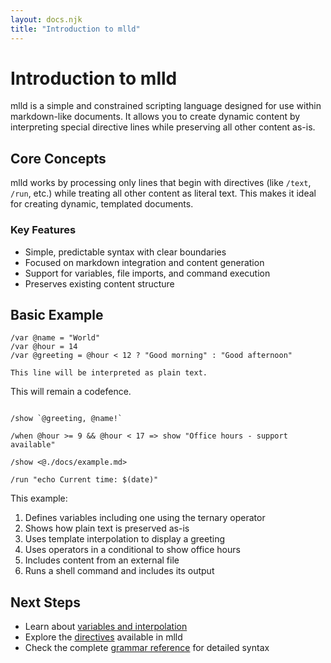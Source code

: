 ```yaml
---
layout: docs.njk
title: "Introduction to mlld"
---
```


# Introduction to mlld

mlld is a simple and constrained scripting language designed for use within markdown-like documents. It allows you to create dynamic content by interpreting special directive lines while preserving all other content as-is.

## Core Concepts

mlld works by processing only lines that begin with directives (like `/text`, `/run`, etc.) while treating all other content as literal text. This makes it ideal for creating dynamic, templated documents.

### Key Features

- Simple, predictable syntax with clear boundaries
- Focused on markdown integration and content generation
- Support for variables, file imports, and command execution
- Preserves existing content structure

## Basic Example

```mlld
/var @name = "World"
/var @hour = 14
/var @greeting = @hour < 12 ? "Good morning" : "Good afternoon"

This line will be interpreted as plain text.

```
This will remain a codefence.
```

/show `@greeting, @name!`

/when @hour >= 9 && @hour < 17 => show "Office hours - support available"

/show <@./docs/example.md>

/run "echo Current time: $(date)"
```

This example:
1. Defines variables including one using the ternary operator
2. Shows how plain text is preserved as-is
3. Uses template interpolation to display a greeting
4. Uses operators in a conditional to show office hours
5. Includes content from an external file
6. Runs a shell command and includes its output

## Next Steps

- Learn about [variables and interpolation](./variables.md)
- Explore the [directives](./directives/README.md) available in mlld
- Check the complete [grammar reference](./grammar-reference.md) for detailed syntax